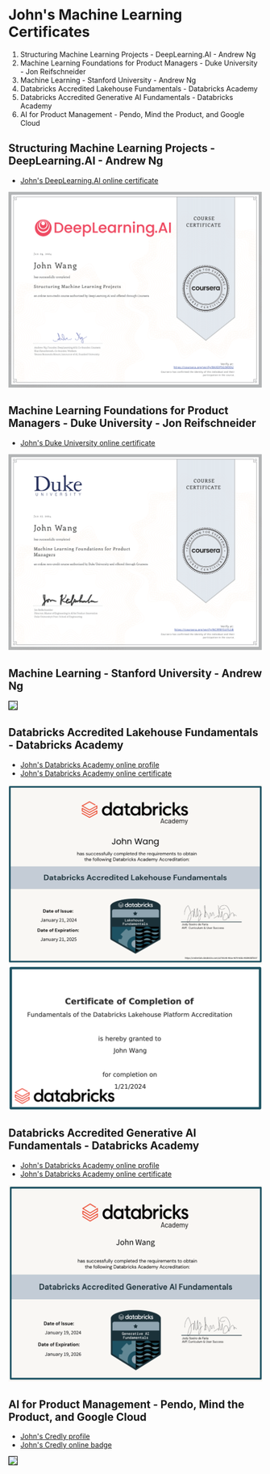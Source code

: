 # John's Machine Learning Certificates

1. Structuring Machine Learning Projects - DeepLearning.AI - Andrew Ng
1. Machine Learning Foundations for Product Managers - Duke University - Jon Reifschneider
1. Machine Learning - Stanford University - Andrew Ng
1. Databricks Accredited Lakehouse Fundamentals - Databricks Academy
1. Databricks Accredited Generative AI Fundamentals - Databricks Academy
1. AI for Product Management - Pendo, Mind the Product, and Google Cloud

## Structuring Machine Learning Projects - DeepLearning.AI - Andrew Ng

* [John's DeepLearning.AI online certificate](https://coursera.org/verify/8AXDP5G5K95U)

![](cert_machine-learning_deeplearning-ai_structuring-machine-learning-projects_2024-01-29_cert-8AXDP5G5K95U.png)

## Machine Learning Foundations for Product Managers - Duke University - Jon Reifschneider

* [John's Duke University online certificate](https://coursera.org/verify/NCRF8YSUYLSB)

![](cert_machine-learning_duke_machine-learning-foundations-for-product-managers_2024_01-27_cert-NCRF8YSUYLSB.png)

## Machine Learning - Stanford University - Andrew Ng

<img src="../cert_machine-learning_stanford_machine-learning_2014-09-30_cert-972303~7600383.png" style="border:1px solid #000000" />

## Databricks Accredited Lakehouse Fundamentals - Databricks Academy

* [John's Databricks Academy online profile](https://credentials.databricks.com/profile/grokify)
* [John's Databricks Academy online certificate](https://credentials.databricks.com/a2736146-90aa-4679-9dda-90d465bf5537f)

![](cert_databricks_datalake-fundamentals_2024-01-21_cert-a2736146-90aa-4679-9dda-90d465bf5537.png)
![](cert_databricks_datalake-fundamentals_2024-01-21_cert-a2736146-90aa-4679-9dda-90d465bf5537_old.png)

## Databricks Accredited Generative AI Fundamentals - Databricks Academy

* [John's Databricks Academy online profile](https://credentials.databricks.com/profile/grokify)
* [John's Databricks Academy online certificate](https://credentials.databricks.com/4ca910a4-6dd5-4e91-97a7-ccc7ed80424f)

![](cert_databricks_generative-ai-fundamentals_2024-01-19_cert-ca910a4-6dd5-4e91-97a7-ccc7ed80424f.png)

## AI for Product Management - Pendo, Mind the Product, and Google Cloud

* [John's Credly profile](https://www.credly.com/users/grokify/)
* [John's Credly online badge](https://www.credly.com/badges/64f1712e-652a-4f49-b392-209f420f5b38)

<img src="../cert_product_ai_pendo_ai-product-management_2024-01-02_avatar.png" style="border:1px solid #000000" />
